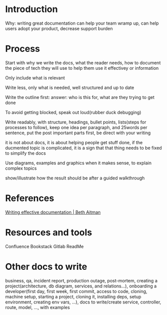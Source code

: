 # Introduction

Why: writing great documentation can help your team wramp up, can help users adopt your product, decrease support burden

# Process

Start with why we write the docs, what the reader needs, how to document the piece of tech they will use to help them use it effectivey or information

Only include what is relevant

Write less, only what is needed, well structured and up to date

Write the outline first: answer: who is this for, what are they trying to get done

To avoid getting blocked, speak out loud(rubber duck debugging)

Write readably, with structure, headings, bullet points, lists(steps for processes to follow), keep one idea per paragraph, and 25words per sentence, put the post important parts first, be direct with your writing

it is not about docs, it is about helping people get stuff done, if the ducmented topic is complicated, it is a sign that that thing needs to be fixed to simplify the docs

Use diagrams, examples and graphics when it makes sense, to explain complex topics

show/illustrate how the result should be after a guided walkthrough

# References

[Writing effective documentation | Beth Aitman](https://www.youtube.com/watch?v=R6zeikbTgVc)
[]()
[]()
[]()

# Resources and tools

Confluence
Bookstack
Gitlab
ReadMe

# Other docs to write

business, qa, incident report, production outage, post-mortem, creating a project(architecture, db diagram, services, and relations...), onboarding a developer(first day, first week, first commit, access to code, cloning, machine setup, starting a project, cloning it, installing deps, setup environment, creating env vars, ...), docs to write/create service, controller, route, model, ..., with examples
